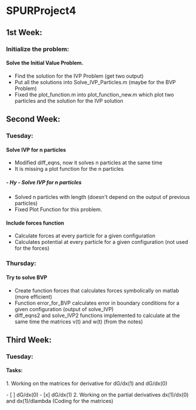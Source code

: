 # SPURProject4
## 1st Week: 
### Initialize the problem: 
#### Solve the Initial Value Problem. 
- Find the solution for the IVP Problem (get two output) 
- Put all the solutions into Solve_IVP_Particles.m (maybe for the BVP Problem)
- Fixed the plot_function.m into plot_function_new.m which plot two particles and the solution for the IVP solution

## Second Week:
### Tuesday:
#### Solve IVP for n particles
- Modified diff_eqns, now it solves n particles at the same time
- It is missing a plot function for the n particles
##### - Hy - Solve IVP for n particles
- Solved n particles with length (doesn't depend on the output of previous particles) 
- Fixed Plot Function for this problem.
#### Include forces function 
- Calculate forces at every particle for a given configuration
- Calculates potential at every particle for a given configuration (not used for the forces)

### Thursday:
#### Try to solve BVP
- Create function forces that calculates forces symbolically on matlab (more efficient)
- Function error_for_BVP calculates error in boundary conditions for a given configuration (output of solve_IVP)
- diff_eqns2 and solve_IVP2 functions implemented to calculate at the same time the matrices v(t) and w(t) (from the notes)

## Third Week: 
### Tuesday: 
#### Tasks: 
<p> 1. Working on the matrices for derivative for dG/dx(1) and dG/dx(0) </p>
<p1> - [ ] dG/dx(0)
 - [x] dG/dx(1)</p1>
2. Working on the partial derivatives dx(1)/dx(0) and dx(1)/dlambda (Coding for the matrices) 

